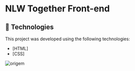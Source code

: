 # NLW Together Front-end

## 🧪 Technologies

This project was developed using the following technologies:

-   [HTML]
-   [CSS]

![origem](https://user-images.githubusercontent.com/94997593/172251751-14f6e7ab-cdf5-41e4-aeeb-13603aa8a5fa.jpg)
